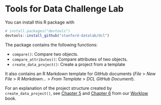 Tools for Data Challenge Lab
================

You can install this R package with

``` r
# install.packages("devtools")
devtools::install_github("stanford-datalab/dcl")
```

The package contains the following functions:

* `compare()`: Compare two objects.
* `compare_attributes()`: Compare attributes of two objects.
* `create_data_project()`: Create a project from a template

It also contains an R Markdown template for GitHub documents (_File_ > _New File_ > _R Markdown..._ > _From Template_ > _DCL GitHub Document_).

For an explanation of the project structure created by `create_data_project()`, see [Chapter 5](https://dcl-workflow.stanford.edu/project-setup.html) and [Chapter 6](https://dcl-workflow.stanford.edu/organization.html) from our [Worklow](https://dcl-workflow.stanford.edu/) book.
